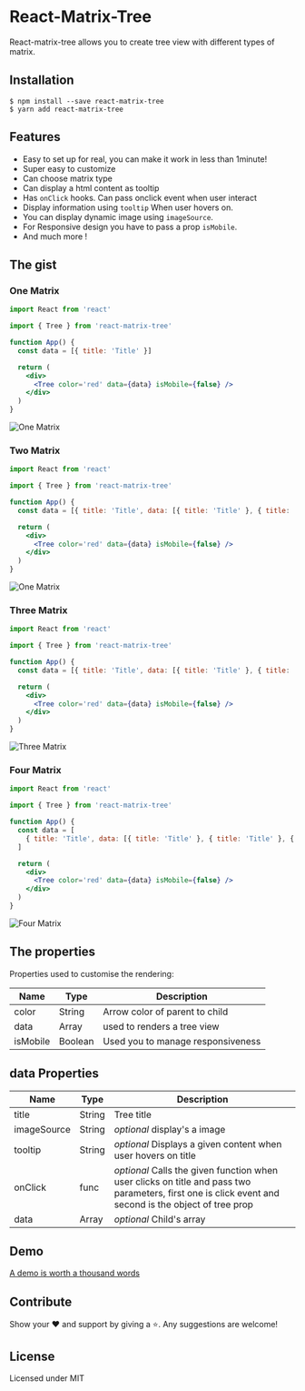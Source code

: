 # React-Matrix-Tree

React-matrix-tree allows you to create tree view with different types of matrix.

## Installation

```
$ npm install --save react-matrix-tree
$ yarn add react-matrix-tree
```

## Features

- Easy to set up for real, you can make it work in less than 1minute!
- Super easy to customize
- Can choose matrix type
- Can display a html content as tooltip
- Has `onClick` hooks. Can pass onclick event when user interact
- Display information using `tooltip` When user hovers on.
- You can display dynamic image using `imageSource`.
- For Responsive design you have to pass a prop `isMobile`.
- And much more !

## The gist

### One Matrix

```jsx
import React from 'react'

import { Tree } from 'react-matrix-tree'

function App() {
  const data = [{ title: 'Title' }]

  return (
    <div>
      <Tree color='red' data={data} isMobile={false} />
    </div>
  )
}
```

<img src="https://github.com/venkatmcajj/react-matrix-tree/tree/master/src/images/one.png" alt="One Matrix">

### Two Matrix

```jsx
import React from 'react'

import { Tree } from 'react-matrix-tree'

function App() {
  const data = [{ title: 'Title', data: [{ title: 'Title' }, { title: 'Title' }] }]

  return (
    <div>
      <Tree color='red' data={data} isMobile={false} />
    </div>
  )
}
```

<img src="https://github.com/venkatmcajj/react-matrix-tree/tree/master/src/images/two.png" alt="One Matrix">

### Three Matrix

```jsx
import React from 'react'

import { Tree } from 'react-matrix-tree'

function App() {
  const data = [{ title: 'Title', data: [{ title: 'Title' }, { title: 'Title' }, { title: 'Title' }] }]

  return (
    <div>
      <Tree color='red' data={data} isMobile={false} />
    </div>
  )
}
```

<img src="https://github.com/venkatmcajj/react-matrix-tree/tree/master/src/images/three.png" alt="Three Matrix">

### Four Matrix

```jsx
import React from 'react'

import { Tree } from 'react-matrix-tree'

function App() {
  const data = [
    { title: 'Title', data: [{ title: 'Title' }, { title: 'Title' }, { title: 'Title' }, { title: 'Title' }] },
  ]

  return (
    <div>
      <Tree color='red' data={data} isMobile={false} />
    </div>
  )
}
```

<img src="https://github.com/venkatmcajj/react-matrix-tree/tree/master/src/images/four.png" alt="Four Matrix">

## The properties

Properties used to customise the rendering:

| Name     | Type    | Description                       |
| -------- | ------- | --------------------------------- |
| color    | String  | Arrow color of parent to child    |
| data     | Array   | used to renders a tree view       |
| isMobile | Boolean | Used you to manage responsiveness |

## data Properties

| Name        | Type   | Description                                                                                                                                           |
| ----------- | ------ | ----------------------------------------------------------------------------------------------------------------------------------------------------- |
| title       | String | Tree title                                                                                                                                            |
| imageSource | String | _optional_ display's a image                                                                                                                          |
| tooltip     | String | _optional_ Displays a given content when user hovers on title                                                                                         |
| onClick     | func   | _optional_ Calls the given function when user clicks on title and pass two parameters, first one is click event and second is the object of tree prop |
| data        | Array  | _optional_ Child's array                                                                                                                              |

## Demo

[A demo is worth a thousand words](https://venkatmcajj.github.io/react-matrix-tree/example)

## Contribute

Show your ❤️ and support by giving a ⭐. Any suggestions are welcome!

## License

Licensed under MIT
